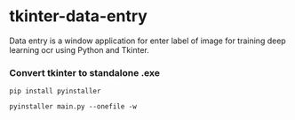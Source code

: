 # tkinter-data-entry
Data entry is a window application for enter label of image for training deep learning ocr using Python and Tkinter. 

### Convert tkinter to standalone .exe 

`pip install pyinstaller `

`pyinstaller main.py --onefile -w`

